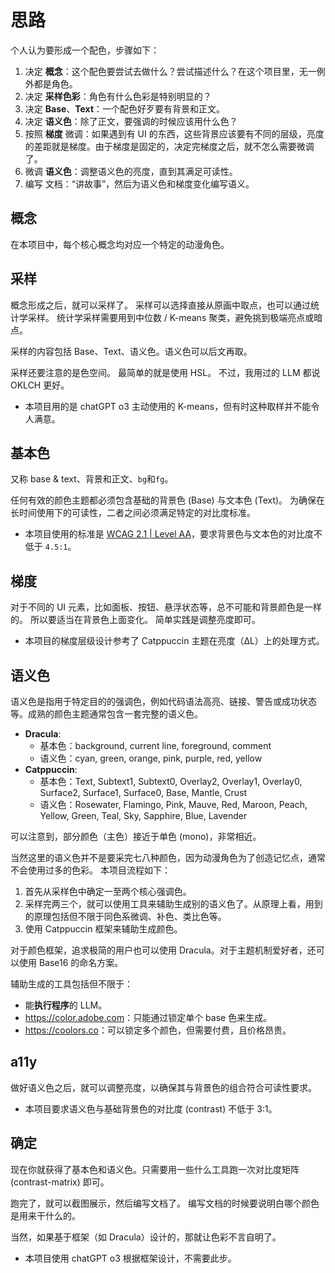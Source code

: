 # 思路

个人认为要形成一个配色，步骤如下：

1. 决定 **概念**：这个配色要尝试去做什么？尝试描述什么？在这个项目里，无一例外都是角色。
1. 决定 **采样色彩**：角色有什么色彩是特别明显的？
2. 决定 **Base**、**Text**：一个配色好歹要有背景和正文。
3. 决定 **语义色**：除了正文，要强调的时候应该用什么色？
4. 按照 **梯度** 微调：如果遇到有 UI 的东西，这些背景应该要有不同的层级，亮度的差距就是梯度。由于梯度是固定的，决定完梯度之后，就不怎么需要微调了。
5. 微调 **语义色**：调整语义色的亮度，直到其满足可读性。
6. 编写 文档：“讲故事”，然后为语义色和梯度变化编写语义。

## 概念

在本项目中，每个核心概念均对应一个特定的动漫角色。

## 采样

概念形成之后，就可以采样了。
采样可以选择直接从原画中取点，也可以通过统计学采样。
统计学采样需要用到中位数 / K-means 聚类，避免挑到极端亮点或暗点。

采样的内容包括 Base、Text、语义色。语义色可以后文再取。

采样还要注意的是色空间。
最简单的就是使用 HSL。
不过，我用过的 LLM 都说 OKLCH 更好。

- 本项目用的是 chatGPT o3 主动使用的 K-means，但有时这种取样并不能令人满意。

## 基本色

又称 base & text、背景和正文、`bg`和`fg`。

任何有效的颜色主题都必须包含基础的背景色 (Base) 与文本色 (Text)。
为确保在长时间使用下的可读性，二者之间必须满足特定的对比度标准。

- 本项目使用的标准是 [WCAG 2.1 | Level AA](https://www.w3.org/TR/WCAG21/#contrast-minimum)，要求背景色与文本色的对比度不低于 `4.5:1`。

## 梯度

对于不同的 UI 元素，比如面板、按钮、悬浮状态等，总不可能和背景颜色是一样的。
所以要适当在背景色上面变化。
简单实践是调整亮度即可。

- 本项目的梯度层级设计参考了 Catppuccin 主题在亮度（ΔL）上的处理方式。

## 语义色

语义色是指用于特定目的的强调色，例如代码语法高亮、链接、警告或成功状态等。成熟的颜色主题通常包含一套完整的语义色。

- **Dracula**:
  - 基本色：background, current line, foreground, comment
  - 语义色：cyan, green, orange, pink, purple, red, yellow
- **Catppuccin**:
  - 基本色：Text, Subtext1, Subtext0, Overlay2, Overlay1, Overlay0, Surface2, Surface1, Surface0, Base, Mantle, Crust
  - 语义色：Rosewater, Flamingo, Pink, Mauve, Red, Maroon, Peach, Yellow, Green, Teal, Sky, Sapphire, Blue, Lavender

可以注意到，部分颜色（主色）接近于单色 (mono)，非常相近。

当然这里的语义色并不是要采完七八种颜色，因为动漫角色为了创造记忆点，通常不会使用过多的色彩。
本项目流程如下：

1. 首先从采样色中确定一至两个核心强调色。
1. 采样完两三个，就可以使用工具来辅助生成别的语义色了。从原理上看，用到的原理包括但不限于同色系微调、补色、类比色等。
1. 使用 Catppuccin 框架来辅助生成颜色。

对于颜色框架，追求极简的用户也可以使用 Dracula。对于主题机制爱好者，还可以使用 Base16 的命名方案。

辅助生成的工具包括但不限于：

- 能**执行程序**的 LLM。
- <https://color.adobe.com>：只能通过锁定单个 base 色来生成。
- <https://coolors.co>：可以锁定多个颜色，但需要付费，且价格昂贵。

## a11y

做好语义色之后，就可以调整亮度，以确保其与背景色的组合符合可读性要求。

- 本项目要求语义色与基础背景色的对比度 (contrast) 不低于 3:1。

## 确定

现在你就获得了基本色和语义色。只需要用一些什么工具跑一次对比度矩阵 (contrast-matrix) 即可。

跑完了，就可以截图展示，然后编写文档了。
编写文档的时候要说明白哪个颜色是用来干什么的。

当然，如果基于框架（如 Dracula）设计的，那就让色彩不言自明了。

- 本项目使用 chatGPT o3 根据框架设计，不需要此步。
